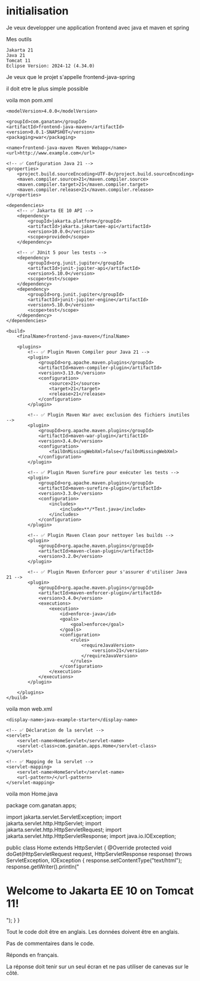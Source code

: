 # initialisation

Je veux developper une application frontend avec java et maven et spring

Mes outils 

	Jakarta 21
	Java 21
	Tomcat 11
	Eclipse Version: 2024-12 (4.34.0)


Je veux que le projet s'appelle frontend-java-spring

il doit etre le plus simple possible 

voila mon pom.xml

<?xml version="1.0" encoding="UTF-8"?>

<project xmlns="http://maven.apache.org/POM/4.0.0"
         xmlns:xsi="http://www.w3.org/2001/XMLSchema-instance"
         xsi:schemaLocation="http://maven.apache.org/POM/4.0.0 http://maven.apache.org/xsd/maven-4.0.0.xsd">

    <modelVersion>4.0.0</modelVersion>

    <groupId>com.ganatan</groupId>
    <artifactId>frontend-java-maven</artifactId>
    <version>0.0.1-SNAPSHOT</version>
    <packaging>war</packaging>

    <name>frontend-java-maven Maven Webapp</name>
    <url>http://www.example.com</url>

    <!-- ✅ Configuration Java 21 -->
    <properties>
        <project.build.sourceEncoding>UTF-8</project.build.sourceEncoding>
        <maven.compiler.source>21</maven.compiler.source>
        <maven.compiler.target>21</maven.compiler.target>
        <maven.compiler.release>21</maven.compiler.release>
    </properties>

    <dependencies>
        <!-- ✅ Jakarta EE 10 API -->
        <dependency>
            <groupId>jakarta.platform</groupId>
            <artifactId>jakarta.jakartaee-api</artifactId>
            <version>10.0.0</version>
            <scope>provided</scope>
        </dependency>

        <!-- ✅ JUnit 5 pour les tests -->
        <dependency>
            <groupId>org.junit.jupiter</groupId>
            <artifactId>junit-jupiter-api</artifactId>
            <version>5.10.0</version>
            <scope>test</scope>
        </dependency>
        <dependency>
            <groupId>org.junit.jupiter</groupId>
            <artifactId>junit-jupiter-engine</artifactId>
            <version>5.10.0</version>
            <scope>test</scope>
        </dependency>
    </dependencies>

    <build>
        <finalName>frontend-java-maven</finalName>

        <plugins>
            <!-- ✅ Plugin Maven Compiler pour Java 21 -->
            <plugin>
                <groupId>org.apache.maven.plugins</groupId>
                <artifactId>maven-compiler-plugin</artifactId>
                <version>3.13.0</version>
                <configuration>
                    <source>21</source>
                    <target>21</target>
                    <release>21</release>
                </configuration>
            </plugin>

            <!-- ✅ Plugin Maven War avec exclusion des fichiers inutiles -->
            <plugin>
                <groupId>org.apache.maven.plugins</groupId>
                <artifactId>maven-war-plugin</artifactId>
                <version>3.4.0</version>
                <configuration>
                    <failOnMissingWebXml>false</failOnMissingWebXml>
                </configuration>
            </plugin>

            <!-- ✅ Plugin Maven Surefire pour exécuter les tests -->
            <plugin>
                <groupId>org.apache.maven.plugins</groupId>
                <artifactId>maven-surefire-plugin</artifactId>
                <version>3.3.0</version>
                <configuration>
                    <includes>
                        <include>**/*Test.java</include>
                    </includes>
                </configuration>
            </plugin>

            <!-- ✅ Plugin Maven Clean pour nettoyer les builds -->
            <plugin>
                <groupId>org.apache.maven.plugins</groupId>
                <artifactId>maven-clean-plugin</artifactId>
                <version>3.2.0</version>
            </plugin>

            <!-- ✅ Plugin Maven Enforcer pour s'assurer d'utiliser Java 21 -->
            <plugin>
                <groupId>org.apache.maven.plugins</groupId>
                <artifactId>maven-enforcer-plugin</artifactId>
                <version>3.4.0</version>
                <executions>
                    <execution>
                        <id>enforce-java</id>
                        <goals>
                            <goal>enforce</goal>
                        </goals>
                        <configuration>
                            <rules>
                                <requireJavaVersion>
                                    <version>21</version>
                                </requireJavaVersion>
                            </rules>
                        </configuration>
                    </execution>
                </executions>
            </plugin>

        </plugins>
    </build>

</project>



voila mon web.xml

<?xml version="1.0" encoding="UTF-8"?>
<web-app xmlns="https://jakarta.ee/xml/ns/jakartaee"
         xmlns:xsi="http://www.w3.org/2001/XMLSchema-instance"
         xsi:schemaLocation="https://jakarta.ee/xml/ns/jakartaee
         https://jakarta.ee/xml/ns/jakartaee/web-app_5_0.xsd"
         version="5.0">
         
    <display-name>java-example-starter</display-name>

    <!-- ✅ Déclaration de la servlet -->
    <servlet>
        <servlet-name>HomeServlet</servlet-name>
        <servlet-class>com.ganatan.apps.Home</servlet-class>
    </servlet>

    <!-- ✅ Mapping de la servlet -->
    <servlet-mapping>
        <servlet-name>HomeServlet</servlet-name>
        <url-pattern>/</url-pattern>
    </servlet-mapping>

</web-app>


voila mon Home.java

package com.ganatan.apps;

import jakarta.servlet.ServletException;
import jakarta.servlet.http.HttpServlet;
import jakarta.servlet.http.HttpServletRequest;
import jakarta.servlet.http.HttpServletResponse;
import java.io.IOException;

public class Home extends HttpServlet {
    @Override
    protected void doGet(HttpServletRequest request, HttpServletResponse response)
            throws ServletException, IOException {
        response.setContentType("text/html");
        response.getWriter().println("<h1>Welcome to Jakarta EE 10 on Tomcat 11!</h1>");
    }
}



Tout le code doit être en anglais.
Les données doivent être en anglais.

Pas de commentaires dans le code.

Réponds en français.

La réponse doit tenir sur un seul écran et ne pas utiliser de canevas sur le côté.

